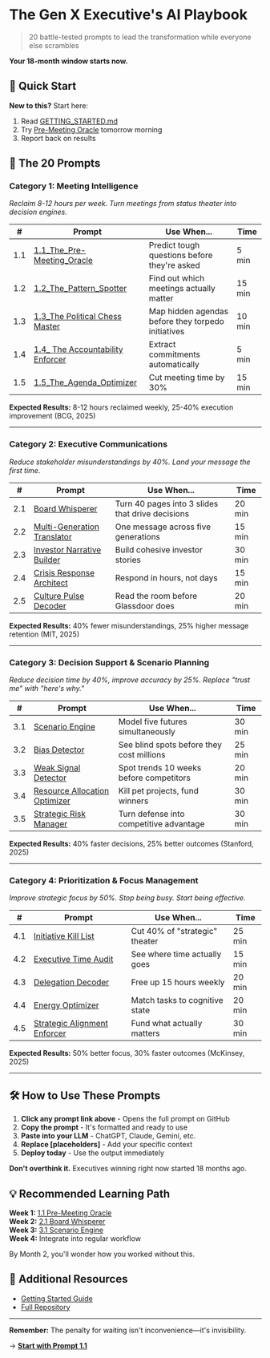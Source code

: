 # The Gen X Executive's AI Playbook

> 20 battle-tested prompts to lead the transformation while everyone else scrambles

**Your 18-month window starts now.**

## 🚀 Quick Start

**New to this?** Start here:
1. Read [GETTING_STARTED.md](https://github.com/saren-ai/genx-ai-prompts/blob/main/executive_ai_playbook/GETTING_STARTED.md)
2. Try [Pre-Meeting Oracle](executive_ai_playbook/1.1_The_Pre-Meeting_Oracle) tomorrow morning
3. Report back on results

## 📁 The 20 Prompts

### Category 1: Meeting Intelligence
*Reclaim 8-12 hours per week. Turn meetings from status theater into decision engines.*

| # | Prompt | Use When... | Time |
|---|--------|-------------|------|
| 1.1 |[1.1_The_Pre-Meeting_Oracle](https://github.com/saren-ai/genx-ai-prompts/blob/main/executive_ai_playbook/1.1_The_Pre-Meeting_Oracle)| Predict tough questions before they're asked | 5 min |
| 1.2 | [1.2_The_Pattern_Spotter](https://github.com/saren-ai/genx-ai-prompts/blob/main/executive_ai_playbook/1.2_The_Pattern_Spotter) | Find out which meetings actually matter | 15 min |
| 1.3 | [1.3_The Political Chess Master](https://github.com/saren-ai/genx-ai-prompts/blob/main/executive_ai_playbook/1.3_The_Political_Chess_Master) | Map hidden agendas before they torpedo initiatives | 10 min |
| 1.4 | [1.4_ The Accountability Enforcer](https://github.com/saren-ai/genx-ai-prompts/blob/main/executive_ai_playbook/1.4_The_Accountability_Enforcer) | Extract commitments automatically | 5 min |
| 1.5 | [1.5_The_Agenda_Optimizer](https://github.com/saren-ai/genx-ai-prompts/blob/main/executive_ai_playbook/1.5_The_Agenda_Optimizer) | Cut meeting time by 30% | 15 min |

**Expected Results:** 8-12 hours reclaimed weekly, 25-40% execution improvement (BCG, 2025)

---

### Category 2: Executive Communications
*Reduce stakeholder misunderstandings by 40%. Land your message the first time.*

| # | Prompt | Use When... | Time |
|---|--------|-------------|------|
| 2.1 | [Board Whisperer](https://github.com/saren-ai/genx-ai-prompts/blob/main/executive_ai_playbook/2.1_The_Board_Whisperer.md) | Turn 40 pages into 3 slides that drive decisions | 20 min |
| 2.2 | [Multi-Generation Translator](https://github.com/saren-ai/genx-ai-prompts/blob/main/executive_ai_playbook/2.2_The_Multi-Generation_Translator.md) | One message across five generations | 15 min |
| 2.3 | [Investor Narrative Builder](https://github.com/saren-ai/genx-ai-prompts/blob/main/executive_ai_playbook/2.3_The_Investor_Narrative_Builder.md) | Build cohesive investor stories | 30 min |
| 2.4 | [Crisis Response Architect](https://github.com/saren-ai/genx-ai-prompts/blob/main/executive_ai_playbook/2.4_The_Crisis_Response_Architect.md) | Respond in hours, not days | 15 min |
| 2.5 | [Culture Pulse Decoder](https://github.com/saren-ai/genx-ai-prompts/blob/main/executive_ai_playbook/2.5_The_Culture_Pulse_Decoder.md) | Read the room before Glassdoor does | 20 min |

**Expected Results:** 40% fewer misunderstandings, 25% higher message retention (MIT, 2025)

---

### Category 3: Decision Support & Scenario Planning
*Reduce decision time by 40%, improve accuracy by 25%. Replace "trust me" with "here's why."*

| # | Prompt | Use When... | Time |
|---|--------|-------------|------|
| 3.1 | [Scenario Engine](https://github.com/saren-ai/genx-ai-prompts/blob/main/executive_ai_playbook/3.1_The_Scenario_Engine.md) | Model five futures simultaneously | 30 min |
| 3.2 | [Bias Detector](https://github.com/saren-ai/genx-ai-prompts/blob/main/executive_ai_playbook/3.2_The_Bias_Detector.md) | See blind spots before they cost millions | 25 min |
| 3.3 | [Weak Signal Detector](https://github.com/saren-ai/genx-ai-prompts/blob/main/executive_ai_playbook/3.3_The_Weak_Signal_Detector.md) | Spot trends 10 weeks before competitors | 20 min |
| 3.4 | [Resource Allocation Optimizer](https://github.com/saren-ai/genx-ai-prompts/blob/main/executive_ai_playbook/3.4_Resource_Allocation_Optimizer.md) | Kill pet projects, fund winners | 30 min |
| 3.5 | [Strategic Risk Manager](https://github.com/saren-ai/genx-ai-prompts/blob/main/executive_ai_playbook/3.5_Strategic_Risk_Manager.md) | Turn defense into competitive advantage | 30 min |

**Expected Results:** 40% faster decisions, 25% better outcomes (Stanford, 2025)

---

### Category 4: Prioritization & Focus Management
*Improve strategic focus by 50%. Stop being busy. Start being effective.*

| # | Prompt | Use When... | Time |
|---|--------|-------------|------|
| 4.1 | [Initiative Kill List](https://github.com/saren-ai/genx-ai-prompts/blob/main/executive_ai_playbook/4.1_The_Initiative_Kill_List.md) | Cut 40% of "strategic" theater | 25 min |
| 4.2 | [Executive Time Audit](https://github.com/saren-ai/genx-ai-prompts/blob/main/executive_ai_playbook/4.2_Executive_Time_Audit.md) | See where time actually goes | 15 min |
| 4.3 | [Delegation Decoder](https://github.com/saren-ai/genx-ai-prompts/blob/main/executive_ai_playbook/4.3_The_Delegation_Decoder.md) | Free up 15 hours weekly | 20 min |
| 4.4 | [Energy Optimizer](https://github.com/saren-ai/genx-ai-prompts/blob/main/executive_ai_playbook/4.4_The_Energy_Optimizer.md) | Match tasks to cognitive state | 20 min |
| 4.5 | [Strategic Alignment Enforcer](https://github.com/saren-ai/genx-ai-prompts/blob/main/executive_ai_playbook/4.5_The_Strategic_Alignment_Enforcer.md) | Fund what actually matters | 30 min |

**Expected Results:** 50% better focus, 30% faster outcomes (McKinsey, 2025)

---

## 🛠️ How to Use These Prompts

1. **Click any prompt link above** - Opens the full prompt on GitHub
2. **Copy the prompt** - It's formatted and ready to use
3. **Paste into your LLM** - ChatGPT, Claude, Gemini, etc.
4. **Replace [placeholders]** - Add your specific context
5. **Deploy today** - Use the output immediately

**Don't overthink it.** Executives winning right now started 18 months ago.

## 💡 Recommended Learning Path

**Week 1:** [1.1 Pre-Meeting Oracle](https://github.com/saren-ai/genx-ai-prompts/blob/main/executive_ai_playbook/1.1_The_Pre-Meeting_Oracle.md)  
**Week 2:** [2.1 Board Whisperer](https://github.com/saren-ai/genx-ai-prompts/blob/main/executive_ai_playbook/2.1_The_Board_Whisperer.md)  
**Week 3:** [3.1 Scenario Engine](https://github.com/saren-ai/genx-ai-prompts/blob/main/executive_ai_playbook/3.1_The_Scenario_Engine.md)  
**Week 4:** Integrate into regular workflow  

By Month 2, you'll wonder how you worked without this.

## 📖 Additional Resources

- [Getting Started Guide](https://github.com/saren-ai/genx-ai-prompts/blob/main/executive_ai_playbook/GETTING_STARTED.md)
- [Full Repository](https://github.com/saren-ai/genx-ai-prompts/tree/main/executive_ai_playbook)

---

**Remember:** The penalty for waiting isn't inconvenience—it's invisibility.

→ **[Start with Prompt 1.1](https://github.com/saren-ai/genx-ai-prompts/blob/main/executive_ai_playbook/1.1_The_Pre-Meeting_Oracle.md)**
